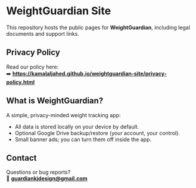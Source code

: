 # WeightGuardian Site

This repository hosts the public pages for **WeightGuardian**, including legal documents and support links.

## Privacy Policy
Read our policy here:  
➡️ **https://kamalaljahed.github.io/weightguardian-site/privacy-policy.html**

## What is WeightGuardian?
A simple, privacy-minded weight tracking app:
- All data is stored locally on your device by default.
- Optional Google Drive backup/restore (your account, your control).
- Small banner ads; you can turn them off inside the app.

## Contact
Questions or bug reports?  
📧 **guardiankjdesign@gmail.com**
